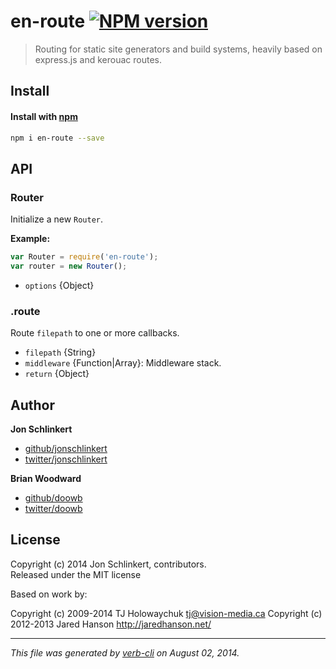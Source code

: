 # en-route [![NPM version](https://badge.fury.io/js/en-route.png)](http://badge.fury.io/js/en-route)

> Routing for static site generators and build systems, heavily based on express.js and kerouac routes.

## Install
#### Install with [npm](npmjs.org)

```bash
npm i en-route --save
```


## API
### Router

Initialize a new `Router`.

**Example:**

```js
var Router = require('en-route');
var router = new Router();
```

* `options` {Object}   


### .route

Route `filepath` to one or more callbacks.

* `filepath` {String} 
* `middleware` {Function|Array}: Middleware stack.  
* `return` {Object}


## Author
 
**Jon Schlinkert**
 
+ [github/jonschlinkert](https://github.com/jonschlinkert)
+ [twitter/jonschlinkert](http://twitter.com/jonschlinkert) 
 
**Brian Woodward**
 
+ [github/doowb](https://github.com/doowb)
+ [twitter/doowb](http://twitter.com/doowb) 



## License
Copyright (c) 2014 Jon Schlinkert, contributors.  
Released under the MIT license

Based on work by:

Copyright (c) 2009-2014 TJ Holowaychuk <tj@vision-media.ca>
Copyright (c) 2012-2013 Jared Hanson <http://jaredhanson.net/>

***

_This file was generated by [verb-cli](https://github.com/assemble/verb-cli) on August 02, 2014._